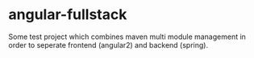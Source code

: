 # angular-fullstack
Some test project which combines maven multi module management in order to seperate frontend (angular2) and backend (spring).
